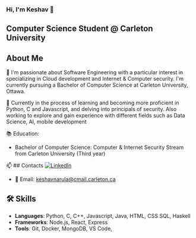 ### Hi, I'm Keshav 👋
## Computer Science Student @ Carleton University

## About Me
👀 I'm passionate about Software Engineering with a particular interest in specializing in Cloud development and Internet & Computer security. I'm currently pursuing a Bachelor of Computer Science at Carleton University, Ottawa.

🌱 Currently in the process of learning and becoming more proficient in Python, C and Javascript, and delving into principals of security. Also working to explore and gain experience with different fields such as Data Science, AI, mobile development 

📚 Education:  
- Bachelor of Computer Science: Computer & Internet Security Stream from Carleton University (Third year)

📫 ## Contacts
[![LinkedIn](https://img.shields.io/badge/LinkedIn-%230077B5.svg?logo=linkedin&logoColor=white)](https://linkedin.com/in/keshavnarula)
- 📧 Email: keshavnarula@cmail.carleton.ca  


## 🛠 Skills
- **Languages**: Python, C, C++, Javascript, Java, HTML, CSS SQL, Haskell
- **Frameworks**: Node.js, React, Express
- **Tools**: Git, Docker, MongoDB, VS Code, 
